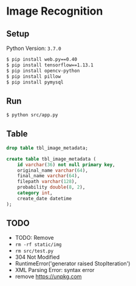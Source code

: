 # Image Recognition

## Setup

Python Version: `3.7.0`

``` sh
$ pip install web.py==0.40
$ pip install tensorflow==1.13.1
$ pip install opencv-python
$ pip install pillow
$ pip install pymysql
```

## Run

``` sh
$ python src/app.py
```

## Table

``` sql
drop table tbl_image_metadata;

create table tbl_image_metadata (
    id varchar(36) not null primary key,
    original_name varchar(64),
    final_name varchar(64),
    filepath varchar(128),
    probability double(8, 2),
    category int,
    create_date datetime
);
```

## TODO

- TODO: Remove
- `rm -rf static/img`
- `rm src/test.py`
- 304 Not Modified
- RuntimeError('generator raised StopIteration') 
- XML Parsing Error: syntax error
- remove https://unpkg.com
